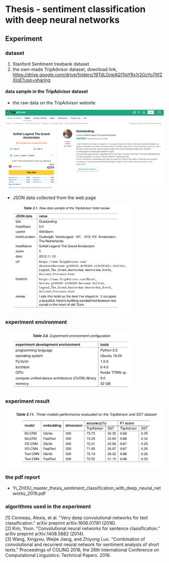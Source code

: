 # Thesis - sentiment classification with deep neural networks


## Experiment

### dataset 
1. Stanford Sentiment treebank dataset
2. the own-made TripAdvisor dataset, download link, https://drive.google.com/drive/folders/19TdLOrqjAQ11lpYRx1r2GcYo79fZXloE?usp=sharing 


#### data sample in the TripAdvisor dataset

* the raw data on the TripAdvisor website

<img align="center" src="readme_resources/tripadvisor_raw_data_on_website.png" alt="data_sample" width="700"/>

* JSON data collected from the web page

<img align="center" src="readme_resources/tripadvisor_data_sample.PNG" alt="data_sample" width="400"/>


### experiment environment

<img src="readme_resources/experiment-env.PNG" alt="env" width="400" align="center"/>


### experiment result

<img align="center" src="readme_resources/experiment-result.PNG" alt="env" width="700"/>


### the pdf report

* Yi_ZHOU_master_thesis_sentiment_classification_with_deep_neural_networks_2019.pdf

### algorithms used in the experiment

[1] Conneau, Alexis, et al. "Very deep convolutional networks for text classification." arXiv preprint arXiv:1606.01781 (2016).  
[2] Kim, Yoon. "Convolutional neural networks for sentence classification." arXiv preprint arXiv:1408.5882 (2014).  
[3] Wang, Xingyou, Weijie Jiang, and Zhiyong Luo. "Combination of convolutional and recurrent neural network for sentiment analysis of short texts." Proceedings of COLING 2016, the 26th International Conference on Computational Linguistics: Technical Papers. 2016.    





<!-- ### clean review data statistics
 
 data source                       |       number    
 ----------------------------------|-----------------
 tripadvisor.com                   |   xxx



## algos
order | algorithms               |  details      | accuracy
------| -------------------------|---------------|------------------- 
1     | VADER                    |  [1]          | 
      |   Machine learning method|               |                         
2     | SVM(LR)                  |  [2]          |                        
      | Deep learning method     |                                      
3     | Word CNN                 |  [5]          |                         
4     | CNN_Text_Model           |  [4]           |                         
5     | BiLSTMConv               |   [3]          |                              
6     | VDCNN                    |   [6]         |                  

## reference

[1] https://github.com/cjhutto/vaderSentiment

[2] Thumbs up? Sentiment Classification using Machine Learning  |https://arxiv.org/pdf/cs/0205070.pdf

[3] tensorflow实现基于LSTM的文本分类方法, 博客链接， https://blog.csdn.net/u010223750/article/details/53334313; https://github.com/luchi007/RNN_Text_Classify,   

[4] Kim, Yoon. "Convolutional neural networks for sentence classification." arXiv preprint arXiv:1408.5882 (2014). 
Implementing a CNN for Text Classification in TensorFlow, http://www.wildml.com/2015/12/implementing-a-cnn-for-text-classification-in-tensorflow/; https://github.com/dennybritz/cnn-text-classification-tf 

[5] Johnson, Rie, and Tong Zhang. "Convolutional neural networks for text categorization: Shallow word-level vs. deep character-level." arXiv preprint arXiv:1609.00718 (2016).

# template project   

1. ToxicCommentClassification-pytorch, https://github.com/keithyin/ToxicCommentClassification-pytorch
2. https://github.com/prakashpandey9/Text-Classification-Pytorch
3. 中国人工智能学会通讯, 优秀博士论文精华版, 文本情感分析中的卷积方法, https://book.yunzhan365.com/poui/iart/mobile/index.html?from=timeline&isappinstalled=0


## 文本情感分类用的模型,paper如下
1. attention+RNN做文本情感分类《Recurrent Attention Network on Memory for Aspect Sentiment Analysis》
2. DPCNN做文本分类《Deep Pyramid Convolutional Neural Networks for Text Categorization》
3. CNN做文本分类《Effective Use of Word Order for Text Categorization with Convolutional Neural Networks》

[6] Conneau, Alexis, et al. "Very deep convolutional networks for text classification." arXiv preprint arXiv:1606.01781 (2016). https://github.com/threelittlemonkeys/vdcnn-pytorch, https://github.com/ArdalanM/nlp-benchmarks

[7] https://github.com/brightmart/text_classification, all kinds of text classification models and more with deep learning

[8] Zhou, Chunting et al. “A C-LSTM Neural Network for Text Classification.” CoRR abs/1511.08630 (2015): n. pag., https://www.semanticscholar.org/paper/A-C-LSTM-Neural-Network-for-Text-Classification-Zhou-Sun/10f62af29c3fc5e2572baddca559ffbfd6be8787
 -->

